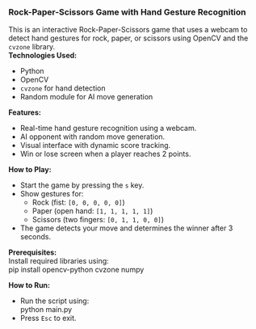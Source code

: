 ### **Rock-Paper-Scissors Game with Hand Gesture Recognition**   
This is an interactive Rock-Paper-Scissors game that uses a webcam to detect hand gestures for rock, paper, or scissors using OpenCV and the `cvzone` library.  
**Technologies Used:**  
   - Python  
   - OpenCV  
   - `cvzone` for hand detection  
   - Random module for AI move generation  

**Features:**  
   - Real-time hand gesture recognition using a webcam.  
   - AI opponent with random move generation.  
   - Visual interface with dynamic score tracking.  
   - Win or lose screen when a player reaches 2 points.  

**How to Play:**  
   - Start the game by pressing the `s` key.  
   - Show gestures for:
     - Rock (fist: `[0, 0, 0, 0, 0]`)  
     - Paper (open hand: `[1, 1, 1, 1, 1]`)  
     - Scissors (two fingers: `[0, 1, 1, 0, 0]`)  
   - The game detects your move and determines the winner after 3 seconds.  

**Prerequisites:**  
   Install required libraries using:  
   pip install opencv-python cvzone numpy
 
**How to Run:**  
   - Run the script using:  
     python main.py
   - Press `Esc` to exit.  
